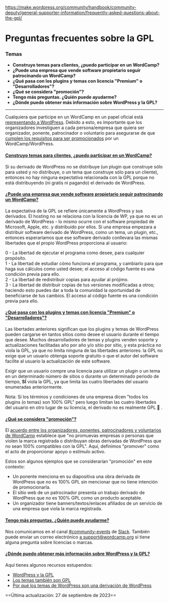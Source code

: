 https://make.wordpress.org/community/handbook/community-deputy/general-supporter-information/frequently-asked-questions-about-the-gpl/

# Preguntas frecuentes sobre la GPL

### Temas
- **Construyo temas para clientes, ¿puedo participar en un WordCamp?**
- **¿Puede una empresa que vende software propietario seguir patrocinando un WordCamp?**
- **¿Qué pasa con los plugins y temas con licencia "Premium" o "Desarrolladores"?**
- **¿Qué se considera "promoción"?**
- **Tengo más preguntas. ¿Quién puede ayudarme?**
- **¿Dónde puedo obtener más información sobre WordPress y la GPL?**

---

Cualquiera que participe en un WordCamp en un papel oficial está [representando a WordPress](https://make.wordpress.org/community/handbook/wordcamp-organizer/become-an-organizer/representing-wordpress/). Debido a esto, es importante que los organizadores investiguen a cada persona/empresa que quiera ser organizador, ponente, patrocinador o voluntario para asegurarse de que [cumplen los requisitos para ser promocionados](https://make.wordpress.org/community/handbook/wordcamp-organizer/first-steps/helpful-documents-and-templates/agreement-among-wordcamp-organizers-speakers-sponsors-and-volunteers/) por un WordCamp/WordPress.

#### [Construyo temas para clientes, ¿puedo participar en un WordCamp?](https://make.wordpress.org/community/handbook/community-deputy/general-supporter-information/frequently-asked-questions-about-the-gpl/#i-build-themes-for-clients-can-i-still-be-involved-in-a-wordcamp)

Si su derivado de WordPress no se distribuye (un plugin que construye sólo para usted y no distribuye, o un tema que construye sólo para un cliente), entonces no hay ninguna expectativa relacionada con la GPL porque no está distribuyendo (ni gratis ni pagando) el derivado de WordPress.

#### [¿Puede una empresa que vende software propietario seguir patrocinando un WordCamp?](https://make.wordpress.org/community/handbook/community-deputy/general-supporter-information/frequently-asked-questions-about-the-gpl/#can-a-company-that-sells-proprietary-software-still-sponsor-a-wordcamp)

La expectativa de la GPL se refiere únicamente a WordPress y sus derivados. El hosting no se relaciona con la licencia de WP, ya que no es un derivado de WordPress - lo mismo ocurre con el software propiedad de Microsoft, Apple, etc. y distribuido por ellos. Si una empresa empezara a distribuir software derivado de WordPress, como un tema, un plugin, etc., entonces esperaríamos que ese software derivado conllevara las mismas libertades que el propio WordPress proporciona al usuario:

0 - La libertad de ejecutar el programa como desee, para cualquier propósito.  
1 - La libertad de estudiar cómo funciona el programa, y cambiarlo para que haga sus cálculos como usted desee; el acceso al código fuente es una condición previa para ello.  
2 - La libertad de redistribuir copias para ayudar al prójimo.  
3 - La libertad de distribuir copias de tus versiones modificadas a otros; haciendo esto puedes dar a toda la comunidad la oportunidad de beneficiarse de tus cambios. El acceso al código fuente es una condición previa para ello.

#### [¿Qué pasa con los plugins y temas con licencia "Premium" o "Desarrolladores"?](https://make.wordpress.org/community/handbook/community-deputy/general-supporter-information/frequently-asked-questions-about-the-gpl/#what-about-plugins-and-themes-with-a-premium-or-developers-license)

Las libertades anteriores significan que los plugins y temas de WordPress pueden cargarse en tantos sitios como desee el usuario durante el tiempo que desee. Muchos desarrolladores de temas y plugins venden soporte y actualizaciones facilitadas año por año y/o sitio por sitio, y esta práctica no viola la GPL, ya que no limita ninguna de las libertades anteriores: la GPL no exige que un usuario obtenga soporte gratuito o que el autor del software facilite al usuario la actualización de este software.

Exigir que un usuario compre una licencia para utilizar un plugin o un tema en un determinado número de sitios o durante un determinado periodo de tiempo, **SÍ** viola la GPL, ya que limita las cuatro libertades del usuario enumeradas anteriormente.

Nota: Si los términos y condiciones de una empresa dicen "todos los plugins (o temas) son 100% GPL" pero luego limitan las cuatro libertades del usuario en otro lugar de su licencia, el derivado no es realmente GPL 🙂 .

#### [¿Qué se considera "promoción"?](https://make.wordpress.org/community/handbook/community-deputy/general-supporter-information/frequently-asked-questions-about-the-gpl/#what-is-considered-promoting)

El [acuerdo entre los organizadores, ponentes, patrocinadores y voluntarios de WordCamp](https://make.wordpress.org/community/handbook/wordcamp-organizer/first-steps/helpful-documents-and-templates/agreement-among-wordcamp-organizers-speakers-sponsors-and-volunteers/) establece que "no promuevas empresas o personas que violen la marca registrada o distribuyan obras derivadas de WordPress que no sean 100% compatibles con la GPL". Aquí, definimos "promover" como el acto de proporcionar apoyo o estímulo activo.

Estos son algunos ejemplos que se considerarían "promoción" en este contexto:

- Un ponente menciona en su diapositiva una obra derivada de WordPress que no es 100% GPL sin mencionar que no tiene intención de promocionarla.
- El sitio web de un patrocinador presenta un trabajo derivado de WordPress que no es 100% GPL como un producto aceptable.
- Un organizador tiene banners/textos/enlaces afiliados de un servicio de una empresa que viola la marca registrada.

#### [Tengo más preguntas. ¿Quién puede ayudarme?](https://make.wordpress.org/community/handbook/community-deputy/general-supporter-information/frequently-asked-questions-about-the-gpl/#i-have-more-questions-who-can-help-me)

Nos comunicamos en el canal [#community-events](https://wordpress.slack.com/archives/C02RQC7RN) de [Slack](https://make.wordpress.org/chat/). También puede enviar un correo electrónico [a support@wordcamp.org](mailto:support@wordcamp.org) si tiene alguna pregunta sobre licencias o marcas.

#### [¿Dónde puedo obtener más información sobre WordPress y la GPL?](https://make.wordpress.org/community/handbook/community-deputy/general-supporter-information/frequently-asked-questions-about-the-gpl/#where-can-i-learn-more-about-wordpress-and-the-gpl)

Aquí tienes algunos recursos estupendos:
- [WordPress y la GPL](http://wordpress.tv/2009/10/13/matt-mullenweg-wordpress-gpl/)
- [Los temas también son GPL](https://wordpress.org/news/2009/07/themes-are-gpl-too/)
- [Por qué los temas de WordPress son una derivación de WordPress](http://markjaquith.wordpress.com/2010/07/17/why-wordpress-themes-are-derivative-of-wordpress/)

==Última actualización: 27 de septiembre de 2023==